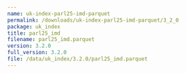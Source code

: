 ```yaml
---
name: uk-index-parl25-imd-parquet
permalink: /downloads/uk-index-parl25-imd-parquet/3_2_0
package: uk_index
title: parl25_imd
filename: parl25_imd.parquet
version: 3.2.0
full_version: 3.2.0
file: /data/uk_index/3.2.0/parl25_imd.parquet
---
```

